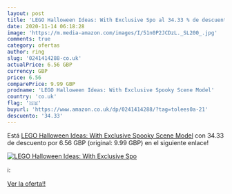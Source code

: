 ```yaml
---
layout: post
title: 'LEGO Halloween Ideas: With Exclusive Spo al 34.33 % de descuento'
date: 2020-11-14 06:18:28
image: 'https://m.media-amazon.com/images/I/51n0P2JCDzL._SL200_.jpg'
comments: true
category: ofertas
author: ring
slug: '0241414288-co.uk'
actualPrice: 6.56 GBP
currency: GBP
price: 6.56
comparePrice: 9.99 GBP
prodname: 'LEGO Halloween Ideas: With Exclusive Spooky Scene Model'
country: 'co.uk'
flag: '🇬🇧'
buyurl: 'https://www.amazon.co.uk/dp/0241414288/?tag=tolees0a-21'
descuento: '34.33'
---
```


Está [LEGO Halloween Ideas: With Exclusive Spooky Scene Model](https://www.amazon.co.uk/dp/0241414288/?tag=tolees0a-21) con 34.33 de descuento por 6.56 GBP (original: 9.99 GBP) en el siguiente enlace!

[![LEGO Halloween Ideas: With Exclusive Spo](https://m.media-amazon.com/images/I/51n0P2JCDzL._SL200_.jpg)](https://www.amazon.co.uk/dp/0241414288/?tag=tolees0a-21)

ℹ️:


[Ver la oferta!!](https://www.amazon.co.uk/dp/0241414288/?tag=tolees0a-21)
